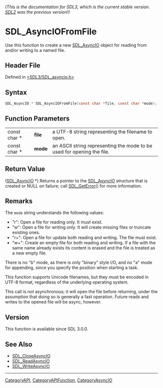 ###### (This is the documentation for SDL3, which is the current stable version. [SDL2](https://wiki.libsdl.org/SDL2/) was the previous version!)
# SDL_AsyncIOFromFile

Use this function to create a new [SDL_AsyncIO](SDL_AsyncIO) object for reading from and/or writing to a named file.

## Header File

Defined in [<SDL3/SDL_asyncio.h>](https://github.com/libsdl-org/SDL/blob/main/include/SDL3/SDL_asyncio.h)

## Syntax

```c
SDL_AsyncIO * SDL_AsyncIOFromFile(const char *file, const char *mode);
```

## Function Parameters

|              |          |                                                                        |
| ------------ | -------- | ---------------------------------------------------------------------- |
| const char * | **file** | a UTF-8 string representing the filename to open.                      |
| const char * | **mode** | an ASCII string representing the mode to be used for opening the file. |

## Return Value

([SDL_AsyncIO](SDL_AsyncIO) *) Returns a pointer to the
[SDL_AsyncIO](SDL_AsyncIO) structure that is created or NULL on failure;
call [SDL_GetError](SDL_GetError)() for more information.

## Remarks

The `mode` string understands the following values:

- "r": Open a file for reading only. It must exist.
- "w": Open a file for writing only. It will create missing files or
  truncate existing ones.
- "r+": Open a file for update both reading and writing. The file must
  exist.
- "w+": Create an empty file for both reading and writing. If a file with
  the same name already exists its content is erased and the file is
  treated as a new empty file.

There is no "b" mode, as there is only "binary" style I/O, and no "a" mode
for appending, since you specify the position when starting a task.

This function supports Unicode filenames, but they must be encoded in UTF-8
format, regardless of the underlying operating system.

This call is _not_ asynchronous; it will open the file before returning,
under the assumption that doing so is generally a fast operation. Future
reads and writes to the opened file will be async, however.

## Version

This function is available since SDL 3.0.0.

## See Also

- [SDL_CloseAsyncIO](SDL_CloseAsyncIO)
- [SDL_ReadAsyncIO](SDL_ReadAsyncIO)
- [SDL_WriteAsyncIO](SDL_WriteAsyncIO)

----
[CategoryAPI](CategoryAPI), [CategoryAPIFunction](CategoryAPIFunction), [CategoryAsyncIO](CategoryAsyncIO)

